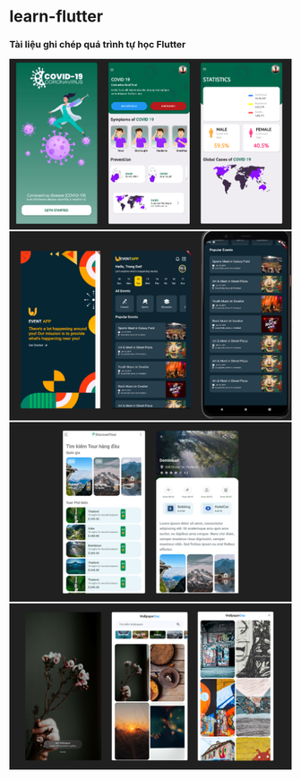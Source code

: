 # learn-flutter
### Tài liệu ghi chép quá trình tự học Flutter
![image](https://github.com/Dat0309/learn-flutter/blob/main/demo/covidapp.png)
![image](https://github.com/Dat0309/learn-flutter/blob/main/demo/eventapp.png)
![image](https://github.com/Dat0309/learn-flutter/blob/main/demo/travelapp.png)
![image](https://github.com/Dat0309/learn-flutter/blob/main/demo/wallpaperapp.png)
